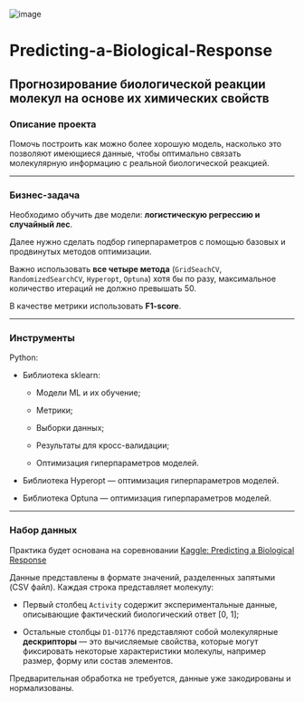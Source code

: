 ![image](https://chydo-deti.ru/wp-content/uploads/2020/11/pyelonephritis_1024x683.jpg)

# Predicting-a-Biological-Response
## Прогнозирование биологической реакции молекул на основе их химических свойств

### Описание проекта

Помочь построить как можно более хорошую модель, насколько это позволяют имеющиеся данные, чтобы оптимально связать молекулярную информацию с реальной биологической реакцией.

---

### Бизнес-задача

Необходимо обучить две модели: **логистическую регрессию и случайный лес**.

Далее нужно сделать подбор гиперпараметров с помощью базовых и продвинутых методов оптимизации.

Важно использовать **все четыре метода** (`GridSeachCV`, `RandomizedSearchCV`, `Hyperopt`, `Optuna`) хотя бы по разу, максимальное количество итераций не должно превышать 50.

В качестве метрики использовать **F1-score**.

---

### Инструменты

Python:

* Библиотека sklearn:

  * Модели ML и их обучение;

  * Метрики;

  * Выборки данных;

  * Результаты для кросс-валидации;

  * Оптимизация гиперпараметров моделей.

* Библиотека Hyperopt — оптимизация гиперпараметров моделей.

* Библиотека Optuna — оптимизация гиперпараметров моделей.

---

### Набор данных

Практика будет основана на соревновании [Kaggle: Predicting a Biological Response](https://www.kaggle.com/c/bioresponse)

Данные представлены в формате значений, разделенных запятыми (CSV файл). Каждая строка представляет молекулу:

* Первый столбец `Activity` содержит экспериментальные данные, описывающие фактический биологический ответ [0, 1]; 

* Остальные столбцы `D1-D1776` представляют собой молекулярные **дескрипторы** — это вычисляемые свойства, которые могут фиксировать некоторые характеристики молекулы, например размер, форму или состав элементов.

Предварительная обработка не требуется, данные уже закодированы и нормализованы.